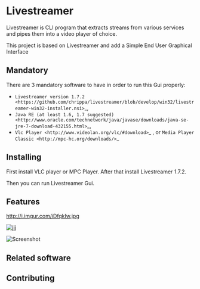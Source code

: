 Livestreamer
============

Livestreamer is CLI program that extracts streams from various services and pipes them into
a video player of choice. 

This project is based on Livestreamer and add a Simple End User Graphical Interface


Mandatory
--------
There are 3 mandatory software to have in order to run this Gui properly:


* `Livestreamer version 1.7.2 <https://github.com/chrippa/livestreamer/blob/develop/win32/livestreamer-win32-installer.nsi>`_,
* `Java RE (at least 1.6, 1.7 suggested) <http://www.oracle.com/technetwork/java/javase/downloads/java-se-jre-7-download-432155.html>`_,
* `Vlc Player <http://www.videolan.org/vlc/#download>`_ , or `Media Player Classic <http://mpc-hc.org/downloads/>`_


Installing
----------

First install VLC player or MPC Player.
After that install Livestreamer 1.7.2.

Then you can run Livestreamer Gui.



Features
-----
http://i.imgur.com/iDfqkIw.jpg

![jjj](https://raw.github.com/raizer88/livestreamerGui/blob/master/src/livestreamer/gui/Image/network_connected.png)

![Screenshot](http://i.imgur.com/u2Wzdfg.jpg)

Related software
----------------


Contributing
------------

